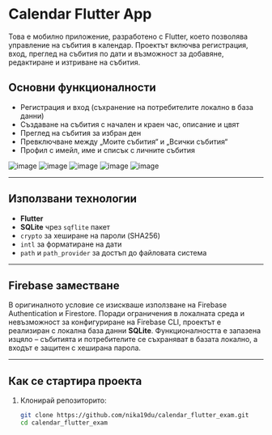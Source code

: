 # Calendar Flutter App

Това е мобилно приложение, разработено с Flutter, което позволява управление на събития в календар. Проектът включва регистрация, вход, преглед на събития по дати и възможност за добавяне, редактиране и изтриване на събития.

## Основни функционалности

- Регистрация и вход (съхранение на потребителите локално в база данни)
- Създаване на събития с начален и краен час, описание и цвят
- Преглед на събития за избран ден
- Превключване между „Моите събития“ и „Всички събития“
- Профил с имейл, име и списък с личните събития

![image](https://github.com/user-attachments/assets/ac43b00e-6d19-4986-8e6e-64e0fef6333e)
![image](https://github.com/user-attachments/assets/885216aa-46b2-44d8-a79e-bd1050146502)
![image](https://github.com/user-attachments/assets/5f9aaf37-2e6a-4035-bd89-741093a9c2f6)
![image](https://github.com/user-attachments/assets/828a59d1-7854-40a3-994d-5dc65fad0490)
![image](https://github.com/user-attachments/assets/e1cfab92-4529-4f71-8669-97d83c7bcf9f)

---

## Използвани технологии

- **Flutter**
- **SQLite** чрез `sqflite` пакет
- `crypto` за хеширане на пароли (SHA256)
- `intl` за форматиране на дати
- `path` и `path_provider` за достъп до файловата система

---

## Firebase заместване

В оригиналното условие се изискваше използване на Firebase Authentication и Firestore. Поради ограничения в локалната среда и невъзможност за конфигуриране на Firebase CLI, проектът е реализиран с локална база данни **SQLite**. Функционалността е запазена изцяло – събитията и потребителите се съхраняват в базата локално, а входът е защитен с хеширана парола.

---

## Как се стартира проекта

1. Клонирай репозиторито:
   ```bash
   git clone https://github.com/nika19du/calendar_flutter_exam.git
   cd calendar_flutter_exam
